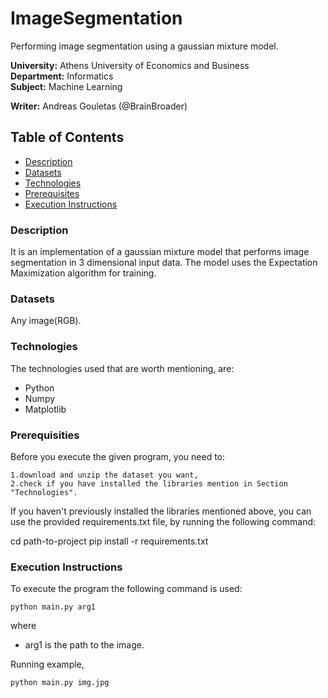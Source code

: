 # ImageSegmentation
Performing image segmentation using a gaussian mixture model. 

**University:** Athens University of Economics and Business  
**Department:** Informatics  
**Subject:** Machine Learning

**Writer:**  Andreas Gouletas (@BrainBroader)

## Table of Contents
* [Description](#description)
* [Datasets](#datasets)
* [Technologies](#technologies)
* [Prerequisites](#prerequisities)
* [Execution Instructions](#execution-instructions)

### Description 
It is an implementation of a gaussian mixture model that performs image segmentation in 3 dimensional input data. The model uses the Expectation Maximization algorithm 
for training.

### Datasets
 Any image(RGB). 

### Technologies

The technologies used that are worth mentioning, are:

   * Python
   * Numpy
   * Matplotlib


### Prerequisities

Before you execute the given program, you need to:

    1.download and unzip the dataset you want,
    2.check if you have installed the libraries mention in Section "Technologies".

If you haven't previously installed the libraries mentioned above, you can use the provided requirements.txt file, by running the following command:

cd path-to-project
pip install -r requirements.txt
 
### Execution Instructions
To execute the program the following command is used:
```
python main.py arg1
```
where 

* arg1 is the path to the image.


Running example, 
```
python main.py img.jpg
```

